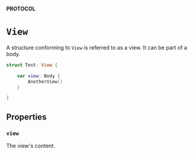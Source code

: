 **PROTOCOL**

# `View`

A structure conforming to `View` is referred to as a view.
It can be part of a body.

```swift
struct Test: View {

    var view: Body {
        AnotherView()
    }

}
```

## Properties
### `view`

The view's content.
